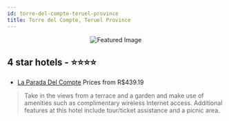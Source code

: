 ```yaml
---
id: torre-del-compte-teruel-province
title: Torre del Compte, Teruel Province
---
```


<center><img src="https://i.travelapi.com/hotels/24000000/23090000/23083500/23083409/16f9a313_z.jpg" alt="Featured Image" /></center>


##  4 star hotels - ⭐️⭐️⭐️⭐️

-    [La Parada Del Compte](https://us.hurb.com/hotels/torre-del-compte/la-parada-del-compte-JNP-JP710890?cmp=18055) Prices from R$439.19
   > Take in the views from a terrace and a garden and make use of amenities such as complimentary wireless Internet access. Additional features at this hotel include tour/ticket assistance and a picnic area.
